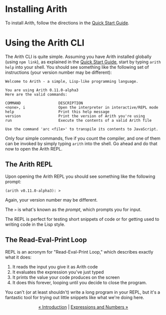 # Installing Arith

To install Arith, follow the directions in the [Quick Start Guide](/getting-started/quick-start.md).

# Using the Arith CLI

The Arith CLI is quite simple. Assuming you have Arith installed globally (using `npm link`), as explained in the [Quick Start Guide](/getting-started/quick-start.md), start by typing `arith help` into your shell. You should see something like the following set of instructions (your version number may be different):

```
Welcome to Arith - a simple, Lisp-like programming language.

You are using Arith 0.11.0-alpha3
Here are the valid commands:

COMMAND                 DESCRIPTION
<none>, i               Open the interpreter in interactive/REPL mode
help                    Print this help message
version                 Print the version of Arith you're using
run                     Execute the contents of a valid Arith file

Use the command 'arc <file>' to transpile its contents to JavaScript.
```

Only four simple commands, five if you count the compiler, and one of them can be invoked by simply typing `arith` into the shell. Go ahead and do that now to open the Arith REPL.

## The Arith REPL

Upon opening the Arith REPL you should see something like the following prompt:

```
(arith v0.11.0-alpha3): >
```

Again, your version number may be different.

The `>` is what's known as the *prompt*, which prompts you for input.

The REPL is perfect for testing short snippets of code or for getting used to writing code in the Lisp style.

## The Read-Eval-Print Loop

REPL is an acronym for "Read-Eval-Print Loop," which describes exactly what it does:

1. It reads the input you give it as Arith code
2. It evaluates the expression you've just typed
3. It prints the value your code produces on the screen
4. It does this forever, looping until you decide to close the program.

You can't (or at least shouldn't) write a long program in your REPL, but it's a fantastic tool for trying out little snippets like what we're doing here.

<p style="text-align: center"><a href="https://jasonsbarr.github.io/arith/#/tutorial/">&laquo; Introduction</a> | <a href="https://jasonsbarr.github.io/arith/#/tutorial/expressions"> Expressions and Numbers &raquo;</p>
